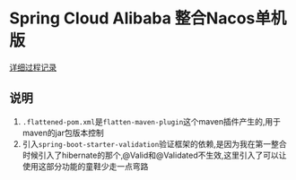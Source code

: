 # Spring Cloud Alibaba 整合Nacos单机版
[详细过程记录](https://xiaoyver.top/articles/2023/05/11/1683784904915.html)


## 说明
1. `.flattened-pom.xml`是`flatten-maven-plugin`这个maven插件产生的,用于maven的jar包版本控制
2. 引入`spring-boot-starter-validation`验证框架的依赖,是因为我在第一整合时候引入了hibernate的那个,@Valid和@Validated不生效,这里引入了可以让使用这部分功能的童鞋少走一点弯路
